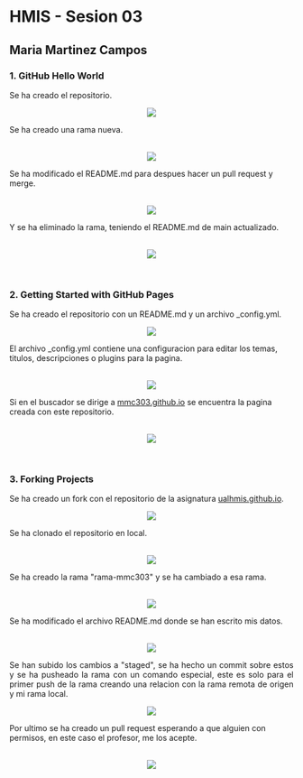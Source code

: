 # HMIS - Sesion 03
## Maria Martinez Campos

### **1. GitHub Hello World**
Se ha creado el repositorio.  <br>
<p align="center"> <img src=imagenes/Ej1-1.png></p>
Se ha creado una rama nueva. <br><br>
<p align="center"> <img src=imagenes/Ej1-2.png></p>
Se ha modificado el README.md para despues hacer un pull request y merge. <br><br>
<p align="center"> <img src=imagenes/Ej1-3.png></p>
Y se ha eliminado la rama, teniendo el README.md de main actualizado. <br><br>
<p align="center"> <img src=imagenes/Ej1-4.png></p><br>

### **2. Getting Started with GitHub Pages**
Se ha creado el repositorio con un README.md y un archivo _config.yml. <br>
<p align="center"> <img src=imagenes/Ej2-1.png></p>
El archivo _config.yml contiene una configuracion para editar los temas, titulos, descripciones o plugins para la pagina. <br><br>
<p align="center"> <img src=imagenes/Ej2-2.png></p>
Si en el buscador se dirige a <a href="https://mmc303.github.io/">mmc303.github.io</a> se encuentra la pagina creada con este repositorio. <br><br>
<p align="center"> <img src=imagenes/Ej2-3.png></p><br>

### **3. Forking Projects**
Se ha creado un fork con el repositorio de la asignatura <a href="https://github.com/ualhmis/ualhmis.github.io">ualhmis.github.io</a>. <br>
<p align="center"> <img src=imagenes/Ej3-1.png></p>
Se ha clonado el repositorio en local. <br><br>
<p align="center"> <img src=imagenes/Ej3-2.png></p>
Se ha creado la rama "rama-mmc303" y se ha cambiado a esa rama. <br><br>
<p align="center"> <img src=imagenes/Ej3-3.png></p>
Se ha modificado el archivo README.md donde se han escrito mis datos. <br><br>
<p align="center"> <img src=imagenes/Ej3-4.png></p>
<p style="text-align: justify;">Se han subido los cambios a "staged", se ha hecho un commit sobre estos y se ha pusheado la rama con un comando especial, este es solo para el primer push de la rama creando una relacion con la rama remota de origen y mi rama local.</p>
<p align="center"> <img src=imagenes/Ej3-5.png></p>
Por ultimo se ha creado un pull request esperando a que alguien con permisos, en este caso el profesor, me los acepte. <br><br>
<p align="center"> <img src=imagenes/Ej3-6.png></p>
